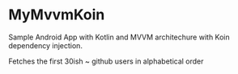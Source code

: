 # MyMvvmKoin

Sample Android App with Kotlin and MVVM architechure with Koin dependency injection.

Fetches the first 30ish ~ github users in alphabetical order
